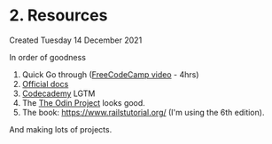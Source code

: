 # 2. Resources
Created Tuesday 14 December 2021

In order of goodness

1. Quick Go through ([FreeCodeCamp video](https://www.youtube.com/watch?v=fmyvWz5TUWg) - 4hrs)
2. [Official docs](https://guides.rubyonrails.org/index.html)
3. [Codecademy](https://www.codecademy.com/learn/learn-rails) LGTM
4. The [The Odin Project](https://www.theodinproject.com/paths/full-stack-ruby-on-rails/courses/ruby-on-rails) looks good.
5. The book: <https://www.railstutorial.org/> (I'm using the 6th edition).


And making lots of projects.

